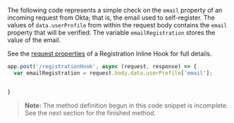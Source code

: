 The following code represents a simple check on the `email` property of an incoming request from Okta; that is, the email used to self-register. The values of `data.userProfile` from within the request body contains the `email` property that will be verified. The variable `emailRegistration` stores the value of the email.

See the [request properties](/docs/reference/registration-hook/#objects-in-the-request-from-okta) of a Registration Inline Hook for full details.


```javascript
app.post('/registrationHook', async (request, response) => {
  var emailRegistration = request.body.data.userProfile['email'];


}
```

> **Note:** The method definition begun in this code snippet is incomplete. See the next section for the finished method.
